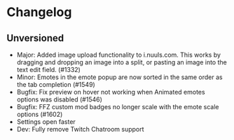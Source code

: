 # Changelog

## Unversioned
- Major: Added image upload functionality to i.nuuls.com. This works by dragging and dropping an image into a split, or pasting an image into the text edit field. (#1332)
- Minor: Emotes in the emote popup are now sorted in the same order as the tab completion (#1549)
- Bugfix: Fix preview on hover not working when Animated emotes options was disabled (#1546)
- Bugfix: FFZ custom mod badges no longer scale with the emote scale options (#1602)
- Settings open faster
- Dev: Fully remove Twitch Chatroom support
